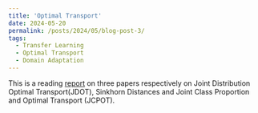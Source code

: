```yaml
---
title: 'Optimal Transport'
date: 2024-05-20
permalink: /posts/2024/05/blog-post-3/
tags:
  - Transfer Learning
  - Optimal Transport
  - Domain Adaptation
---
```


This is a reading [report](../files/Notes_on_Optimal_Transport.pdf) on three papers respectively on Joint Distribution Optimal Transport(JDOT), Sinkhorn Distances and Joint Class Proportion and Optimal Transport (JCPOT). 
